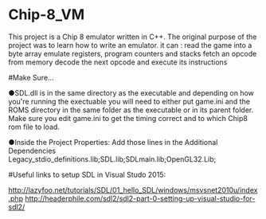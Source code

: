 # Chip-8_VM
This project is a Chip 8 emulator written in C++. The original purpose of the project was to learn how to write an emulator. it can :
 read the game into a byte array
 emulate registers, program counters and stacks
 fetch an opcode from memory
 decode the next opcode and execute its instructions
 

#Make Sure...


 
 ●SDL.dll is in the same directory as the executable and depending on how you're running the exectuable you will need to either put game.ini and the ROMS directory in the same folder as the executable or in its parent folder. Make sure you edit game.ini to get the timing correct and to which Chip8 rom file to load.
 
●Inside the Project Properties:
 Add those lines in the Additional Dependencies 
 Legacy_stdio_definitions.lib;SDL.lib;SDLmain.lib;OpenGL32.Lib;
 
 
 

#Useful links to setup SDL in Visual Studo  2015:


 http://lazyfoo.net/tutorials/SDL/01_hello_SDL/windows/msvsnet2010u/index.php
 http://headerphile.com/sdl2/sdl2-part-0-setting-up-visual-studio-for-sdl2/
 
